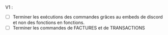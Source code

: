 V1 :
- [ ] Terminer les exécutions des commandes grâces au embeds de discord et non des fonctions en fonctions.
- [ ] Terminer les commandes de FACTURES et de TRANSACTIONS